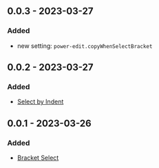<!-- https://keepachangelog.com/en/1.0.0/ -->

## 0.0.3 - 2023-03-27

### Added

- new setting: `power-edit.copyWhenSelectBracket`

## 0.0.2 - 2023-03-27

### Added

- [Select by Indent](https://github.com/tjx666/power-edit#select-by-indent)

## 0.0.1 - 2023-03-26

### Added

- [Bracket Select](https://github.com/tjx666/power-edit#bracket-select)
